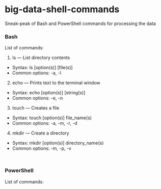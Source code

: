 # big-data-shell-commands
Sneak-peak of Bash and PowerShell commands for processing the data

### Bash
List of commands:

1. ls — List directory contents
 - Syntax: ls [option(s)] [file(s)]
 - Common options: -a, -l
 
2. echo — Prints text to the terminal window
 - Syntax: echo [option(s)] [string(s)]
 - Common options: -e, -n
 
3. touch — Creates a file
 - Syntax: touch [option(s)] file_name(s)
 - Common options: -a, -m, -r, -d
 
4. mkdir — Create a directory
 - Syntax: mkdir [option(s)] directory_name(s)
 - Common options: -m, -p, -v



```


```

### PowerShell 
List of commands:

```











```
